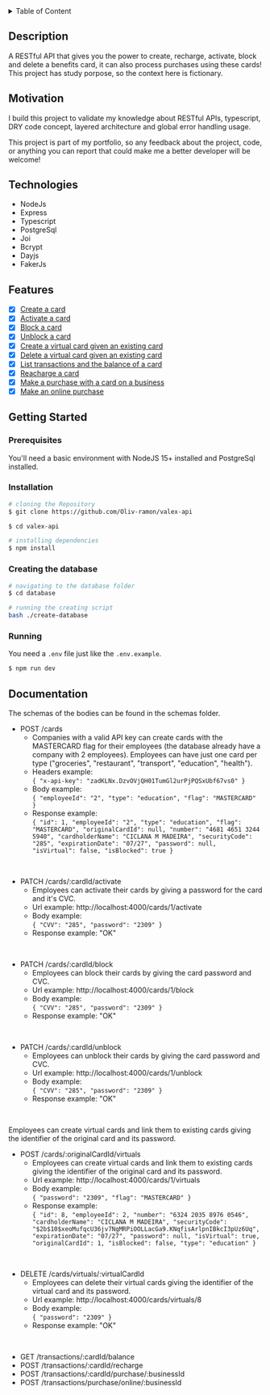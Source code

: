 <details>
  <summary>
    Table of Content
  </summary>

- [Description](#description)
- [Motivation](#motivation)
- [Technologies](#technologies)
- [Getting Started](#getting-started)
  - [Installation](#installation)
  - [Creating the database](#creating-the-database)
  - [Running](#running)
- [Documentation](#documentation)
  - [POST /cards](#create-card)
  - [PATCH /cards/:cardId/activate](#get-health)
  - [PATCH /cards/:cardId/block](#get-health)
  - [PATCH /cards/:cardId/unblock](#get-health)
  - [POST /cards/:originalCardId/virtuals](#get-health)
  - [DELETE /cards/virtuals/:virtualCardId](#get-health)
  - [GET /transactions/:cardId/balance](#get-health)
  - [POST /transactions/:cardId/recharge](#get-health)
  - [POST /transactions/:cardId/purchase/:businessId](#get-health)
  - [POST /transactions/purchase/online/:businessId](#get-health)

</details>

## Description

A RESTful API that gives you the power to create, recharge, activate, block and delete a benefits card, it can also process purchases using these cards! This project has study porpose, so the context here is fictionary.

## Motivation

I build this project to validate my knowledge about RESTful APIs, typescript, DRY code concept, layered architecture and global error handling usage.

This project is part of my portfolio, so any feedback about the project, code, or anything you can report that could make me a better developer will be welcome!

## Technologies

- NodeJs
- Express
- Typescript
- PostgreSql
- Joi
- Bcrypt
- Dayjs
- FakerJs

## Features

- [x] [Create a card](#get-health)
- [x] [Activate a card](#post-authlogin)
- [x] [Block a card](#post-authlogin)
- [x] [Unblock a card](#post-authlogin)
- [x] [Create a virtual card given an existing card](#post-authsign-up)
- [x] [Delete a virtual card given an existing card ]()
- [x] [List transactions and the balance of a card]()
- [x] [Reacharge a card]()
- [x] [Make a purchase with a card on a business]()
- [x] [Make an online purchase]()

## Getting Started

### Prerequisites

You'll need a basic environment with NodeJS 15+ installed and PostgreSql installed.

### Installation

```bash
# cloning the Repository
$ git clone https://github.com/Oliv-ramon/valex-api

$ cd valex-api

# installing dependencies
$ npm install
```

### Creating the database

```bash
# navigating to the database folder
$ cd database

# running the creating script
bash ./create-database
```

### Running

You need a `.env` file just like the `.env.example`.

```bash
$ npm run dev
```

## Documentation

The schemas of the bodies can be found in the schemas folder.

- POST /cards
  - Companies with a valid API key can create cards with the MASTERCARD flag for their employees (the database already have a company with 2 employees). Employees can have just one card per type ("groceries", "restaurant", "transport", "education", "health").
  - Headers example:
    <br>
    `{ "x-api-key": "zadKLNx.DzvOVjQH01TumGl2urPjPQSxUbf67vs0" }`
  - Body example:
    <br>
    `{ "employeeId": "2", "type": "education", "flag": "MASTERCARD" }`
  - Response example:
    <br>
    `{ "id": 1, "employeeId": "2", "type": "education", "flag": "MASTERCARD", "originalCardId": null, "number": "4681 4651 3244 5940", "cardholderName": "CICLANA M MADEIRA", "securityCode": "285", "expirationDate": "07/27", "password": null, "isVirtual": false, "isBlocked": true }`

<br>

- PATCH /cards/:cardId/activate
  - Employees can activate their cards by giving a password for the card and it's CVC.
  - Url example: http://localhost:4000/cards/1/activate
  - Body example:
    <br>
    `{ "CVV": "285", "password": "2309" }`
  - Response example: "OK"

<br>

- PATCH /cards/:cardId/block
  - Employees can block their cards by giving the card password and CVC.
  - Url example: http://localhost:4000/cards/1/block
  - Body example:
    <br>
    `{ "CVV": "285", "password": "2309" }`
  - Response example: "OK"

<br>

- PATCH /cards/:cardId/unblock
  - Employees can unblock their cards by giving the card password and CVC.
  - Url example: http://localhost:4000/cards/1/unblock
  - Body example:
    <br>
    `{ "CVV": "285", "password": "2309" }`
  - Response example: "OK"

<br>

Employees can create virtual cards and link them to existing cards giving the identifier of the original card and its password.

- POST /cards/:originalCardId/virtuals
  - Employees can create virtual cards and link them to existing cards giving the identifier of the original card and its password.
  - Url example: http://localhost:4000/cards/1/virtuals
  - Body example:
    <br>
    `{ "password": "2309", "flag": "MASTERCARD" }`
  - Response example:
    <br>
    `{ "id": 8, "employeeId": 2, "number": "6324 2035 8976 0546", "cardholderName": "CICLANA M MADEIRA", "securityCode": "$2b$10$xeoMufqcU36jv7NgMRPiOOLLacGa9.KNqfisArlpnIBkcI3pUz6Uq", "expirationDate": "07/27", "password": null, "isVirtual": true, "originalCardId": 1, "isBlocked": false, "type": "education" }`

<br>

- DELETE /cards/virtuals/:virtualCardId
  - Employees can delete their virtual cards giving the identifier of the virtual card and its password.
  - Url example: http://localhost:4000/cards/virtuals/8
  - Body example:
    <br>
    `{ "password": "2309" }`
  - Response example: "OK"

<br>

- GET /transactions/:cardId/balance
- POST /transactions/:cardId/recharge
- POST /transactions/:cardId/purchase/:businessId
- POST /transactions/purchase/online/:businessId
